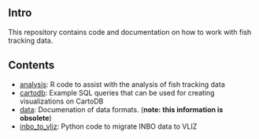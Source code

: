 ## Intro

This repository contains code and documentation on how to work with fish tracking data.

## Contents

* [analysis](./analysis): R code to assist with the analysis of fish tracking data
* [cartodb](./cartodb): Example SQL queries that can be used for creating visualizations on CartoDB
* [data](./data): Documenation of data formats. (**note: this information is obsolete**)
* [inbo_to_vliz](./inbo_to_vliz): Python code to migrate INBO data to VLIZ